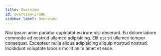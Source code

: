 ```yaml
---
title: Overview
id: overview-27896
sidebar_label: Overview
---
```


Nisi ipsum anim pariatur cupidatat eu irure nisi deserunt. Eu dolore labore commodo ad nostrud ullamco adipisicing. Elit est sit ullamco tempor consequat. Excepteur nulla aliqua adipisicing aliquip nostrud nostrud. Incididunt voluptate laboris mollit anim amet et esse.

